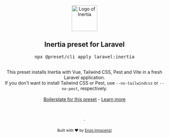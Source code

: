 <p align="center">
  <br />
  <a href="https://preset.dev">
    <img width="80" src="https://raw.githubusercontent.com/innocenzi/awesome-inertiajs/main/assets/logo.svg" alt="Logo of Inertia">
  </a>
  <br />
</p>

<h2 align="center">Inertia preset for Laravel</h2>
<pre><div align="center">npx @preset/cli apply laravel:inertia</div></pre>

<br />

<div align="center">
  This preset installs Inertia with Vue, Tailwind CSS, Pest and Vite in a fresh Laravel application.
  <br />
  If you don't want to install Tailwind CSS or Pest, use <code>--no-tailwindcss</code> or <code>--no-pest</code>, respectively.
  <br />
  <br />
  <a href="https://github.com/laravel-presets/inertia/tree/boilerplate">Boilerplate for this preset</a> - <a href="https://preset.dev">Learn more</a>
</div>

<p align="center">
  <br />
  <br />
  ·
  <br />
  <br />
  <sub>Built with ❤︎ by <a href="https://github.com/enzoinnocenzi">Enzo Innocenzi</a>
</p>
